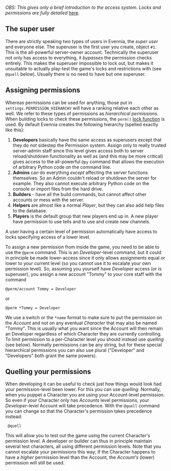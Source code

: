 
*OBS: This gives only a brief introduction to the access system. Locks and permissions are fully detailed* [here](Locks.md).

## The super user

There are strictly speaking two types of users in Evennia, the *super user* and everyone else. The superuser is the first user you create, object `#1`. This is the all-powerful server-owner account.  Technically the superuser not only has access to everything, it *bypasses* the permission checks entirely. This makes the superuser impossible to lock out, but makes it unsuitable to actually play-test the game's locks and restrictions with (see `@quell` below). Usually there is no need to have but one superuser. 

## Assigning permissions

Whereas permissions can be used for anything, those put in `settings.PERMISSION_HIERARCHY` will have a ranking relative each other as well. We refer to these types of permissions as *hierarchical permissions*. When building locks to check these permissions, the `perm()` [lock function](Locks.md) is used. By default Evennia creates the following hierarchy (spelled exactly like this):

1. **Developers** basically have the same access as superusers except that they do *not* sidestep the Permission system. Assign only to really trusted server-admin staff since this level gives access both to server reload/shutdown functionality as well as (and this may be more critical) gives access to the all-powerful `@py` command that allows the execution of arbitrary Python code on the command line.
1. **Admins** can do everything *except* affecting the server functions themselves. So an Admin couldn't reload or shutdown the server for example. They also cannot execute arbitrary Python code on the console or import files from the hard drive.
1. **Builders** - have all the build commands, but cannot affect other accounts or mess with the server.
1. **Helpers** are almost like a normal *Player*, but they can also add help files to the database.
1. **Players** is the default group that new players end up in. A new player have permission to use tells and to use and create new channels.

A user having a certain level of permission automatically have access to locks specifying access of a lower level. 

To assign a new permission from inside the game, you need to be able to use the `@perm` command. This is an *Developer*-level command, but it could in principle be made lower-access since it only allows assignments equal or lower to your current level (so you cannot use it to escalate your own permission level).  So, assuming you yourself have *Developer* access (or is superuser), you  assign a new account "Tommy" to your core staff with the command

    @perm/account Tommy = Developer

or

    @perm *Tommy = Developer

We use a switch or the `*name` format to make sure to put the permission on the *Account* and not on any eventual *Character* that may also be named "Tommy". This is usually what you want since the Account will then remain an Developer regardless of which Character they are currently controlling. To limit permission to a per-Character level you should instead use *quelling* (see below). Normally permissions can be any string, but for these special hierarchical permissions you can also use plural ("Developer" and "Developers" both grant the same powers).

## Quelling your permissions

When developing it can be useful to check just how things would look had your permission-level been lower. For this you can use *quelling*.  Normally, when you puppet a Character you are using your Account-level permission. So even if your Character only has *Accounts* level permissions, your *Developer*-level Account will take precedence. With the `@quell` command you can change so that the Character's permission takes precedence instead:

     @quell

This will allow you to test out the game using the current Character's permission level. A developer or builder can thus in principle maintain several test characters, all using different permission levels. Note that you cannot escalate your permissions this way; If the Character happens to have a *higher* permission level than the Account, the *Account's* (lower) permission will still be used. 
